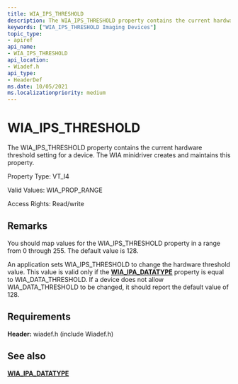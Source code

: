 ```yaml
---
title: WIA_IPS_THRESHOLD
description: The WIA_IPS_THRESHOLD property contains the current hardware threshold setting for a device. The WIA minidriver creates and maintains this property.
keywords: ["WIA_IPS_THRESHOLD Imaging Devices"]
topic_type:
- apiref
api_name:
- WIA_IPS_THRESHOLD
api_location:
- Wiadef.h
api_type:
- HeaderDef
ms.date: 10/05/2021
ms.localizationpriority: medium
---
```


# WIA_IPS_THRESHOLD

The WIA_IPS_THRESHOLD property contains the current hardware threshold setting for a device. The WIA minidriver creates and maintains this property.

Property Type: VT_I4

Valid Values: WIA_PROP_RANGE

Access Rights: Read/write

## Remarks

You should map values for the WIA_IPS_THRESHOLD property in a range from 0 through 255. The default value is 128.

An application sets WIA_IPS_THRESHOLD to change the hardware threshold value. This value is valid only if the [**WIA_IPA_DATATYPE**](wia-ipa-datatype.md) property is equal to WIA_DATA_THRESHOLD. If a device does not allow WIA_DATA_THRESHOLD to be changed, it should report the default value of 128.

## Requirements

**Header:** wiadef.h (include Wiadef.h)

## See also

[**WIA_IPA_DATATYPE**](wia-ipa-datatype.md)
